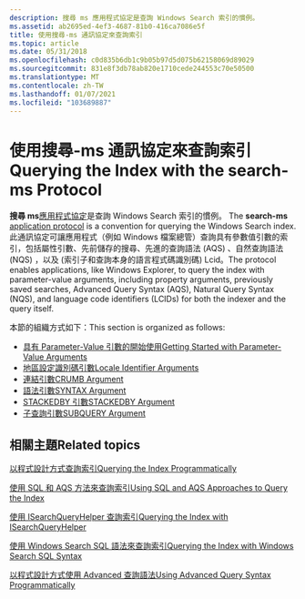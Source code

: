 ```yaml
---
description: 搜尋 ms 應用程式協定是查詢 Windows Search 索引的慣例。
ms.assetid: ab2695ed-4ef3-4687-81b0-416ca7086e5f
title: 使用搜尋-ms 通訊協定來查詢索引
ms.topic: article
ms.date: 05/31/2018
ms.openlocfilehash: c0d835b6db1c9b05b97d5d075b62158069d89029
ms.sourcegitcommit: 831e8f3db78ab820e1710cede244553c70e50500
ms.translationtype: MT
ms.contentlocale: zh-TW
ms.lasthandoff: 01/07/2021
ms.locfileid: "103689887"
---
```

# <a name="querying-the-index-with-the-search-ms-protocol"></a><span data-ttu-id="9af0b-103">使用搜尋-ms 通訊協定來查詢索引</span><span class="sxs-lookup"><span data-stu-id="9af0b-103">Querying the Index with the search-ms Protocol</span></span>

<span data-ttu-id="9af0b-104">**搜尋 ms**[應用程式協定](/previous-versions/windows/internet-explorer/ie-developer/platform-apis/aa767916(v=vs.85))是查詢 Windows Search 索引的慣例。  </span><span class="sxs-lookup"><span data-stu-id="9af0b-104">The **search-ms**  [application protocol](/previous-versions/windows/internet-explorer/ie-developer/platform-apis/aa767916(v=vs.85)) is a convention for querying the Windows Search index.</span></span> <span data-ttu-id="9af0b-105">此通訊協定可讓應用程式（例如 Windows 檔案總管）查詢具有參數值引數的索引，包括屬性引數、先前儲存的搜尋、先進的查詢語法 (AQS) 、自然查詢語法 (NQS) ，以及 (索引子和查詢本身的語言程式碼識別碼) Lcid。</span><span class="sxs-lookup"><span data-stu-id="9af0b-105">The protocol enables applications, like Windows Explorer, to query the index with parameter-value arguments, including property arguments, previously saved searches, Advanced Query Syntax (AQS), Natural Query Syntax (NQS), and language code identifiers (LCIDs) for both the indexer and the query itself.</span></span>

<span data-ttu-id="9af0b-106">本節的組織方式如下：</span><span class="sxs-lookup"><span data-stu-id="9af0b-106">This section is organized as follows:</span></span>

-   [<span data-ttu-id="9af0b-107">具有 Parameter-Value 引數的開始使用</span><span class="sxs-lookup"><span data-stu-id="9af0b-107">Getting Started with Parameter-Value Arguments</span></span>](getting-started-with-parameter-value-arguments.md)
-   [<span data-ttu-id="9af0b-108">地區設定識別碼引數</span><span class="sxs-lookup"><span data-stu-id="9af0b-108">Locale Identifier Arguments</span></span>](-search-3x-wds-qryidx-localeidentifiers.md)
-   [<span data-ttu-id="9af0b-109">連結引數</span><span class="sxs-lookup"><span data-stu-id="9af0b-109">CRUMB Argument</span></span>](-search-3x-wds-qryidx-crumb.md)
-   [<span data-ttu-id="9af0b-110">語法引數</span><span class="sxs-lookup"><span data-stu-id="9af0b-110">SYNTAX Argument</span></span>](-search-3x-wds-qryidx-syntaxargument.md)
-   [<span data-ttu-id="9af0b-111">STACKEDBY 引數</span><span class="sxs-lookup"><span data-stu-id="9af0b-111">STACKEDBY Argument</span></span>](-search-3x-wds-qryidx-stackedby.md)
-   [<span data-ttu-id="9af0b-112">子查詢引數</span><span class="sxs-lookup"><span data-stu-id="9af0b-112">SUBQUERY Argument</span></span>](-search-3x-wds-qryidx-subquery.md)

## <a name="related-topics"></a><span data-ttu-id="9af0b-113">相關主題</span><span class="sxs-lookup"><span data-stu-id="9af0b-113">Related topics</span></span>

<dl> <dt>

[<span data-ttu-id="9af0b-114">以程式設計方式查詢索引</span><span class="sxs-lookup"><span data-stu-id="9af0b-114">Querying the Index Programmatically</span></span>](-search-3x-wds-qryidx-overview.md)
</dt> <dt>

[<span data-ttu-id="9af0b-115">使用 SQL 和 AQS 方法來查詢索引</span><span class="sxs-lookup"><span data-stu-id="9af0b-115">Using SQL and AQS Approaches to Query the Index</span></span>](-search-3x-wds-qryidx-overview.md)
</dt> <dt>

[<span data-ttu-id="9af0b-116">使用 ISearchQueryHelper 查詢索引</span><span class="sxs-lookup"><span data-stu-id="9af0b-116">Querying the Index with ISearchQueryHelper</span></span>](-search-3x-wds-qryidx-searchqueryhelper.md)
</dt> <dt>

[<span data-ttu-id="9af0b-117">使用 Windows Search SQL 語法來查詢索引</span><span class="sxs-lookup"><span data-stu-id="9af0b-117">Querying the Index with Windows Search SQL Syntax</span></span>](-search-sql-windowssearch-entry.md)
</dt> <dt>

[<span data-ttu-id="9af0b-118">以程式設計方式使用 Advanced 查詢語法</span><span class="sxs-lookup"><span data-stu-id="9af0b-118">Using Advanced Query Syntax Programmatically</span></span>](-search-3x-advancedquerysyntax.md)
</dt> </dl>

 

 
